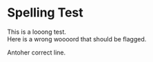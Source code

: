 # Spelling Test

This is a looong test.  
Here is a wrong woooord that should be flagged.

Antoher correct line.
